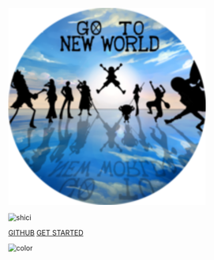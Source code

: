 <!-- _coverpage.md -->
<!-- 封面 -->

![logo](./assets/logo.svg)

![shici](https://v1.jinrishici.com/all.svg)

[GITHUB](https://github.com/WuGuangHeng/Blog)
[GET STARTED](README.md)

<!-- background color -->

![color](#f0f0f0)    